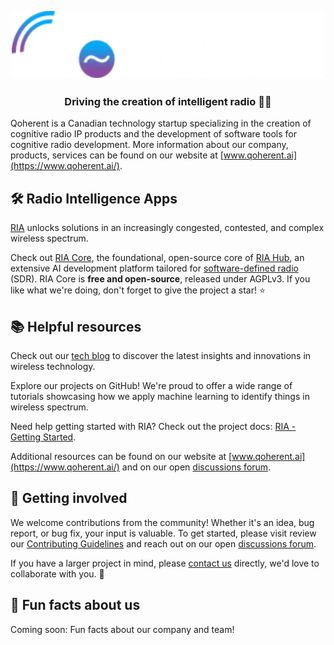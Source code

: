 <h2 align="center">
  <br>
  <img src="https://github.com/qoherent/.github/blob/main/profile/qoherent-dark.png" alt="Qoherent" width="500">
</h2>

<h3 align="center">Driving the creation of intelligent radio 📡🚀</h3>

Qoherent is a Canadian technology startup specializing in the creation of cognitive radio IP products and the 
development of software tools for cognitive radio development. More information about our company, 
products, services can be found on our website at [www.qoherent.ai](https://www.qoherent.ai/).


## 🛠️ Radio Intelligence Apps

[RIA](https://www.qoherent.ai/radiointelligenceapps-project/) unlocks solutions in an increasingly congested, contested, and complex wireless spectrum. 

Check out [RIA Core](https://github.com/qoherent/ria), the foundational, open-source core of [RIA Hub](https://riahub.ai/), an extensive AI development 
platform tailored for [software-defined radio](https://en.wikipedia.org/wiki/Software-defined_radio) (SDR). RIA Core 
is **free and open-source**, released under AGPLv3. If you like what we're doing, don't forget to give the 
project a star! ⭐


## 📚 Helpful resources

Check out our [tech blog](https://www.qoherent.ai/categories/tech-blog/) to discover the latest insights and 
innovations in wireless technology.

Explore our projects on GitHub! We're proud to offer a wide range of tutorials showcasing how we apply machine 
learning to identify things in wireless spectrum.

Need help getting started with RIA? Check out the project docs: [RIA - Getting Started](https://radiointelligence.io/intro/getting_started.html).

Additional resources can be found on our website at [www.qoherent.ai](https://www.qoherent.ai/) and on our open [discussions forum](https://github.com/qoherent/ria/discussions).


## 🤝 Getting involved

We welcome contributions from the community! Whether it's an idea, bug report, or bug fix, your input is valuable. 
To get started, please visit review our [Contributing Guidelines](https://github.com/qoherent/ria/blob/main/.github/CONTRIBUTING.md) and reach out on our open 
[discussions forum](https://github.com/qoherent/ria/discussions/categories/general).

If you have a larger project in mind, please [contact us](https://www.qoherent.ai/contact/) directly, we'd love to collaborate with you. 🚀


## 🍿 Fun facts about us

Coming soon: Fun facts about our company and team!
